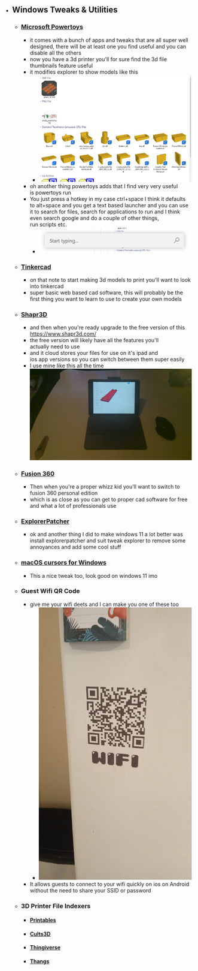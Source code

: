 - ## Windows Tweaks & Utilities
	- ### [Microsoft Powertoys](https://learn.microsoft.com/en-us/windows/powertoys/)
		- it comes with a bunch of apps and tweaks that are all super well designed, there will be at least one you find useful and you can disable all the others
		-  now you have a 3d printer you'll for sure find the 3d file thumbnails feature useful
		-  it modifies explorer to show models like this
			-  ![3D Model Thumbnails](https://github.com/Ph-ill/Notes/blob/275d942b1189ecb9699f2befda0171495391b0f5/Misc%20Notes/attachments/WhatsApp%20Image%202023-04-14%20at%2002.38.10.jpg)
		- oh another thing powertoys adds that I find very very useful is powertoys run
		- You just press a hotkey in my case ctrl+space I think it defaults to alt+space and you get a text based launcher and you can use it to search for files, search for applications to run and I think even search google and do a couple of other things, run scripts etc.
			- ![Powertoys Run](https://github.com/Ph-ill/Notes/blob/275d942b1189ecb9699f2befda0171495391b0f5/Misc%20Notes/attachments/Pasted%20image%2020230414104902.png)
	- ### [Tinkercad](https://tinkercad.com)
		- on that note to start making 3d models to print you'll want to look into tinkercad
		- super basic web based cad software, this will probably be the first thing you want to learn to use to create your own models
	- ### [Shapr3D](https://www.shapr3d.com/)
		- and then when you're ready upgrade to the free version of this https://www.shapr3d.com/ 
		- the free version will likely have all the features you'll actually need to use
		- and it cloud stores your files for use on it's ipad and ios app versions so you can switch between them super easily
		- I use mine like this all the time ![iPad Shapr3D](https://github.com/Ph-ill/Notes/blob/275d942b1189ecb9699f2befda0171495391b0f5/Misc%20Notes/attachments/WhatsApp%20Image%202023-04-14%20at%2002.42.51.jpg)
	- ### [Fusion 360](https://www.autodesk.co.uk/products/fusion-360/personal)
		- Then when you're a proper whizz kid you'll want to switch to fusion 360 personal edition 
		- which is as close as you can get to proper cad software for free and what a lot of professionals use
	- ### [ExplorerPatcher](https://github.com/valinet/ExplorerPatcher/releases)
		- ok and another thing I did to make windows 11 a lot better was install explorerpatcher and suit tweak explorer to remove some annoyances and add some cool stuff 
	- ### [macOS cursors for Windows](https://github.com/antiden/macOS-cursors-for-Windows)
		- This a nice tweak too, look good on windows 11 imo
	- ### Guest Wifi QR Code
		- give me your wifi deets and I can make you one of these too
			- ![Guest Wifi QR Code](https://github.com/Ph-ill/Notes/blob/275d942b1189ecb9699f2befda0171495391b0f5/Misc%20Notes/attachments/WhatsApp%20Image%202023-04-14%20at%2010.08.11.jpg)
		- It allows guests to connect to your wifi quickly on ios on Android without the need to share your SSID or password
	- ### 3D Printer File Indexers
		- #### [Printables](https://printables.com)
		- #### [Cults3D](https://printables.com)
		- #### [Thingiverse](https://thingiverse.com)
		- #### [Thangs](https://thangs.com/)
